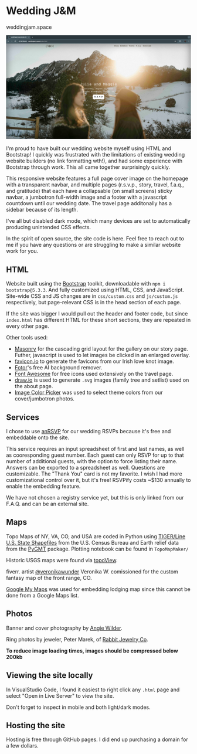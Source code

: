 # Wedding J&M

weddingjam.space

![Index](./images/index.png)

I'm proud to have built our wedding website myself using HTML and Bootstrap! I quickly was frustrated with the limitations of existing wedding website builders (no link formatting wth!), and had some experience with Bootstrap through work. This all came together surprisingly quickly.

This responsive website features a full page cover image on the homepage with a transparent navbar, and multiple pages (r.s.v.p., story, travel, f.a.q., and gratitude) that each have a collapsable (on small screens) sticky navbar, a jumbotron full-width image and a footer with a javascript countdown until our wedding date. The travel page additonally has a sidebar because of its length.

I've all but disabled dark mode, which many devices are set to automatically producing unintended CSS effects.

In the spirit of open source, the site code is here. Feel free to reach out to me if you have any questions or are struggling to make a similar website work for you.

## HTML

Website built using the [Bootstrap](https://getbootstrap.com/) toolkit, downloadable with `npm i bootstrap@5.3.3`. And fully customized using HTML, CSS, and JavaScript. Site-wide CSS and JS changes are in `css/custom.css` and `js/custom.js` respectively, but page-relevant CSS is in the head section of each page.

If the site was bigger I would pull out the header and footer code, but since `index.html` has different HTML for these short sections, they are repeated in every other page.

Other tools used: 
 - [Masonry](https://masonry.desandro.com/) for the cascading grid layout for the gallery on our story page. Futher, javascript is used to let images be clicked in an enlarged overlay.
 - [favicon.io](https://favicon.io/) to generate the favicons from our Irish love knot image.
 - [Fotor](https://www.fotor.com/features/background-remover)'s free AI background remover.
 - [Font Awesome](https://fontawesome.com/icons) for free icons used extensively on the travel page.
 - [draw.io](draw.io) is used to generate `.svg` images (family tree and setlist) used on the about page.
 - [Image Color Picker](https://imagecolorpicker.com/) was used to select theme colors from our cover/jumbotron photos.

## Services

I chose to use [anRSVP](https://anrsvp.com/) for our wedding RSVPs because it's free and embeddable onto the site.

This service requires an input spreadsheet of first and last names, as well as cooresponding guest number. Each guest can only RSVP for up to that number of additional guests, with the option to force listing their name. Answers can be exported to a spreadsheet as well. Questions are customizable. The "Thank You" card is not my favorite. I wish I had more customizational control over it, but it's free! RSVPify costs ~$130 annually to enable the embedding feature.

We have not chosen a registry service yet, but this is only linked from our F.A.Q. and can be an external site.

## Maps

Topo Maps of NY, VA, CO, and USA are coded in Python using [TIGER/Line U.S. State Shapefiles](https://catalog.data.gov/dataset/tiger-line-shapefile-current-nation-u-s-state-and-equivalent-entities/resource/ac41845b-de1d-4b4f-ab98-0f8573a6b69d) from the U.S. Census Bureau and Earth relief data from the [PyGMT](https://www.pygmt.org/dev/index.html) package. Plotting notebook can be found in `TopoMapMaker/`

Historic USGS maps were found via [topoView](https://ngmdb.usgs.gov/topoview/).

fiverr. artist [@veronikawunder](https://www.fiverr.com/veronikawunder?source=order_page_user_message_link) Veronika W. comissioned for the custom fantasy map of the front range, CO.

[Google My Maps](https://mymaps.google.com/) was used for embedding lodging map since this cannot be done from a Google Maps list.

## Photos

Banner and cover photography by [Angie Wilder](https://angiewilderphoto.com/).

Ring photos by jeweler, Peter Marek, of [Rabbit Jewelry Co](https://rabbitjewelryco.myportfolio.com/work).

**To reduce image loading times, images should be compressed below 200kb**

## Viewing the site locally

In VisualStudio Code, I found it easiest to right click any `.html` page and select "Open in Live Server" to view the site.

Don't forget to inspect in mobile and both light/dark modes.

## Hosting the site

Hosting is free through GitHub pages. I did end up purchasing a domain for a few dollars.